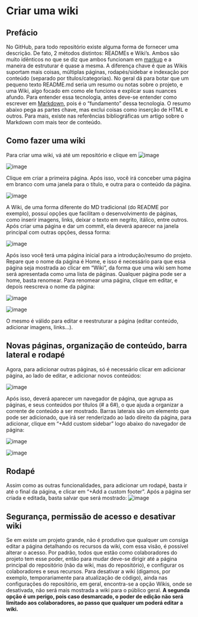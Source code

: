 # Criar uma wiki

## Prefácio

No GitHub, para todo repositório existe alguma forma de fornecer uma descrição. De fato, 2 métodos distintos: READMEs e Wiki’s. Ambos são muito idênticos no que se diz que ambos funcionam em [markup](Como-escrever-em-MarkDown "markup") e a maneira de estruturar é quase a mesma.
A diferença chave é que as Wikis suportam mais coisas, múltiplas páginas, rodapés/sidebar e indexação por conteúdo (separado por títulos/categorias). No geral dá para botar que um pequeno texto README.md seria um resumo ou notas sobre o projeto, e uma Wiki, algo focado em como ele funciona e explicar suas nuances afundo.
Para entender essa tecnologia, antes deve-se entender como escrever em [Markdown](Como-escrever-em-MarkDown "Markdown"), pois é o “fundamento” dessa tecnologia. O resumo abaixo pega as partes chave, mas exclui coisas como inserção de HTML e outros. Para mais, existe nas referências bibliográficas um artigo sobre o Markdown com mais teor de conteúdo.

## Como fazer uma wiki  

Para criar uma wiki, vá até um repositório e clique em ![image](https://user-images.githubusercontent.com/78660963/173675597-0641c6e0-a778-498b-a774-c15d26041323.png)

![image](https://user-images.githubusercontent.com/78660963/173675719-8bfdd621-95e8-4b31-8151-18183f43aba8.png)

Clique em criar a primeira página. Após isso, você irá conceber uma página em branco com uma janela para o título, e outra para o conteúdo da página.

![image](https://user-images.githubusercontent.com/78660963/173675742-75294dbb-e5f8-4688-b0f4-6c2069adafc7.png)

A Wiki, de uma forma diferente do MD tradicional (do README por exemplo), possuí opções que facilitam o desenvolvimento de páginas, como inserir imagens, links, deixar o texto em negrito, itálico, entre outros. Após criar uma página e dar um commit, ela deverá aparecer na janela principal com outras opções, dessa forma:

![image](https://user-images.githubusercontent.com/78660963/173675776-2d4c1963-125e-445d-85b7-706820d5c721.png)

Após isso você terá uma página inicial para a introdução/resumo do projeto. Repare que o nome da página é Home, e isso é necessário para que essa página seja mostrada ao clicar em “Wiki”, da forma que uma wiki sem home será apresentada como uma lista de páginas. Qualquer página pode ser a home, basta renomear. Para renomear uma página, clique em editar, e depois reescreva o nome da página:

![image](https://user-images.githubusercontent.com/78660963/173675796-87befc9a-e847-45f7-b70d-cd92a2009f0c.png)

![image](https://user-images.githubusercontent.com/78660963/173675803-6077046b-16bf-44b5-b81e-bc0ff8ea9601.png)

O mesmo é válido para editar e reestruturar a página (editar conteúdo, adicionar imagens, links...).

## Novas páginas, organização de conteúdo, barra lateral e rodapé  

Agora, para adicionar outras páginas, só é necessário clicar em adicionar página, ao lado de editar, e adicionar novos conteúdos:

![image](https://user-images.githubusercontent.com/78660963/173675852-d36e3b99-599b-49d1-91fa-c22f0fd22968.png)

Após isso, deverá aparecer um navegador de página, que agrupa as páginas, e seus conteúdos por títulos (# a 6#), o que ajuda a organizar a corrente de conteúdo a ser mostrado.
Barras laterais são um elemento que pode ser adicionado, que irá ser renderizado ao lado direito da página, para adicionar, clique em “+Add custom sidebar” logo abaixo do navegador de página:

![image](https://user-images.githubusercontent.com/78660963/173675877-8ab8991e-f3a6-4503-b49b-25e10ada3b02.png)

![image](https://user-images.githubusercontent.com/78660963/173675895-d91431e0-2504-4026-ac64-0d3a9e3eb1de.png)

## Rodapé

Assim como as outras funcionalidades, para adicionar um rodapé, basta ir até o final da página, e clicar em “+Add a custom footer”. Após a página ser criada e editada, basta salvar que será mostrado:
![image](https://user-images.githubusercontent.com/78660963/173676042-0b8ea2f4-eb48-417f-978a-09567d971dde.png)

## Segurança, permissão de acesso e desativar wiki

Se em existe um projeto grande, não é produtivo que qualquer um consiga editar a página detalhando os recursos da wiki, com essa visão, é possível alterar o acesso. Por padrão, todos que estão como colaboradores do projeto tem esse poder, então para mudar deve-se dirigir até a página principal do repositório (não da wiki, mas do repositório), e configurar os colaboradores e seus recursos. Para desativar a wiki (digamos, por exemplo, temporariamente para atualização de código), ainda nas configurações do repositório, em geral, encontra-se a opção Wikis, onde se desativada, não será mais mostrada a wiki para o público geral. **A segunda opção é um perigo, pois caso desmarcado, o poder de edição não será limitado aos colaboradores, ao passo que qualquer um poderá editar a wiki.**
